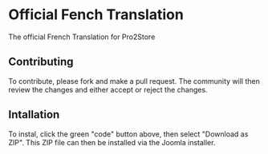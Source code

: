 # Official Fench Translation
The official French Translation for Pro2Store


## Contributing

To contribute, please fork and make a pull request. The community will then review the changes and either accept or reject the changes.


## Intallation

To instal, click the green "code" button above, then select "Download as ZIP". This ZIP file can then be installed via the Joomla installer.
